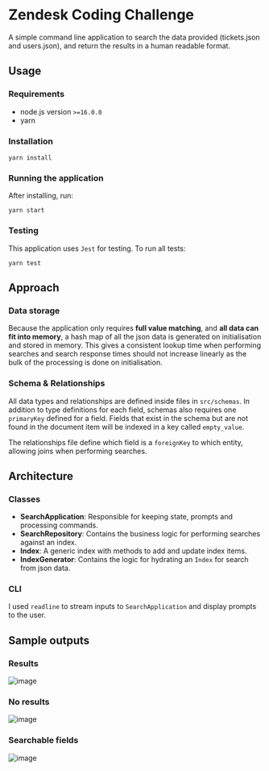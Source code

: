 # Zendesk Coding Challenge

A simple command line application to search the data provided (tickets.json and users.json), and return the results in a human readable format.

## Usage

### Requirements

- node.js version `>=16.0.0`
- yarn

### Installation

```
yarn install
```

### Running the application

After installing, run:

```
yarn start
```

### Testing

This application uses `Jest` for testing.
To run all tests:

```
yarn test
```

## Approach

### Data storage

Because the application only requires **full value matching**, and **all data can fit into memory**, a hash map of all the json data is generated on initialisation and stored in memory. This gives a consistent lookup time when performing searches and search response times should not increase linearly as the bulk of the processing is done on initialisation.

### Schema & Relationships

All data types and relationships are defined inside files in `src/schemas`. In addition to type definitions for each field, schemas also requires one `primaryKey` defined for a field. Fields that exist in the schema but are not found in the document item will be indexed in a key called `empty_value`.

The relationships file define which field is a `foreignKey` to which entity, allowing joins when performing searches.

## Architecture

### Classes

- **SearchApplication**: Responsible for keeping state, prompts and processing commands.
- **SearchRepository**: Contains the business logic for performing searches against an index.
- **Index**: A generic index with methods to add and update index items.
- **IndexGenerator**: Contains the logic for hydrating an `Index` for search from json data.

### CLI

I used `readline` to stream inputs to `SearchApplication` and display prompts to the user.

## Sample outputs

### Results

![image](https://user-images.githubusercontent.com/14230725/124922920-4fb7bb00-e03d-11eb-8282-c61216f88c27.png)

### No results

![image](https://user-images.githubusercontent.com/14230725/124923095-783fb500-e03d-11eb-9549-ad7bd06fed54.png)

### Searchable fields

![image](https://user-images.githubusercontent.com/14230725/124923182-8c83b200-e03d-11eb-8da9-c0f52f8b8490.png)
